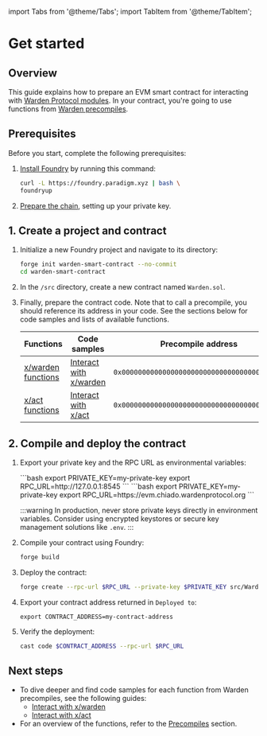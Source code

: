 ﻿---
sidebar_position: 1
---

import Tabs from '@theme/Tabs';
import TabItem from '@theme/TabItem';

# Get started

## Overview

This guide explains how to prepare an EVM smart contract for interacting with [Warden Protocol modules](/category/warden-protocol-modules). In your contract, you're going to use functions from [Warden precompiles](/category/precompiles).

## Prerequisites

Before you start, complete the following prerequisites:

1. [Install Foundry](https://book.getfoundry.sh/getting-started/installation) by running this command:

   ```bash
   curl -L https://foundry.paradigm.xyz | bash \ 
   foundryup
   ```

2. [Prepare the chain](../deploy-smart-contracts-on-warden/deploy-an-evm-contract#1-prepare-the-chain), setting up your private key.

## 1. Create a project and contract

1. Initialize a new Foundry project and navigate to its directory:
     
   ```bash
   forge init warden-smart-contract --no-commit
   cd warden-smart-contract
   ```

2. In the `/src` directory, create a new contract named `Warden.sol`.

3. Finally, prepare the contract code. Note that to call a precompile, you should reference its address in your code. See the sections below for code samples and lists of available functions.

   |  Functions                                    | Code samples                                              | Precompile address                           |
   | --------------------------------------------- | --------------------------------------------------------- |--------------------------------------------- |
   | [x/warden functions](../precompiles/x-warden) | [Interact with x/warden](/category/interact-with-xwarden) | `0x0000000000000000000000000000000000000900` |
   | [x/act functions](../precompiles/x-act)       | [Interact with x/act](/category/interact-with-xact)       | `0x0000000000000000000000000000000000000901` |
   

## 2. Compile and deploy the contract

1. Export your private key and the RPC URL as environmental variables:

   <Tabs>
   <TabItem value="local" label="Local node">
   ```bash
   export PRIVATE_KEY=my-private-key
   export RPC_URL=http://127.0.0.1:8545 
   ```
   </TabItem>
   <TabItem value="chiado" label="Chiado">
   ```bash
   export PRIVATE_KEY=my-private-key
   export RPC_URL=https://evm.chiado.wardenprotocol.org
   ```
   </TabItem>
   </Tabs>

   :::warning
   In production, never store private keys directly in environment variables. Consider using encrypted keystores or secure key management solutions like `.env`.
   :::

2. Compile your contract using Foundry:

   ```bash
   forge build
   ```

3. Deploy the contract:

   ```bash
   forge create --rpc-url $RPC_URL --private-key $PRIVATE_KEY src/Warden.sol:WardenContract
   ```

4. Export your contract address returned in `Deployed to`:

   ```
   export CONTRACT_ADDRESS=my-contract-address
   ```

5. Verify the deployment:
   
   ```bash
   cast code $CONTRACT_ADDRESS --rpc-url $RPC_URL
   ```

## Next steps

- To dive deeper and find code samples for each function from Warden precompiles, see the following guides:
  - [Interact with x/warden](/category/interact-with-xwarden)
  - [Interact with x/act](/category/interact-with-xact)
- For an overview of the functions, refer to the [Precompiles](/category/precompiles) section.